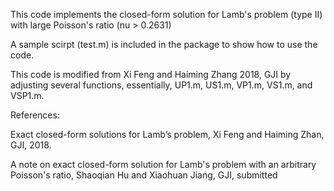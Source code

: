 This code implements the closed-form solution for Lamb's problem (type II) with large Poisson's ratio (nu > 0.2631)

A sample scirpt (test.m) is included in the package to show how to use the code.

This code is modified from Xi Feng and Haiming Zhang 2018, GJI by adjusting several functions, essentially, UP1.m, US1.m, VP1.m, VS1.m, and VSP1.m.

References:

Exact closed-form solutions for Lamb’s problem, Xi Feng and Haiming Zhan, GJI, 2018.

A note on exact closed-form solution for Lamb's problem with an arbitrary Poisson's ratio, Shaoqian Hu and Xiaohuan Jiang, GJI, submitted
